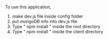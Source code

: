 To use this application, 

1. make dev.js file inside config folder 
2. put mongoDB info into dev.js file 
3. Type  " npm install " inside the root directory
4. Type " npm install " inside the client directory
